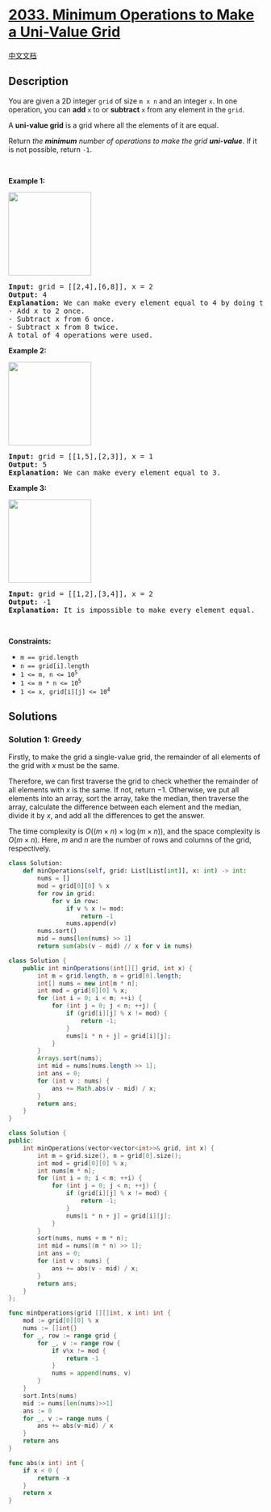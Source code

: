 # [2033. Minimum Operations to Make a Uni-Value Grid](https://leetcode.com/problems/minimum-operations-to-make-a-uni-value-grid)

[中文文档](./solution/2000-2099/2033.Minimum%20Operations%20to%20Make%20a%20Uni-Value%20Grid/README.md)

<!-- tags:Array,Math,Matrix,Sorting -->

## Description

<p>You are given a 2D integer <code>grid</code> of size <code>m x n</code> and an integer <code>x</code>. In one operation, you can <strong>add</strong> <code>x</code> to or <strong>subtract</strong> <code>x</code> from any element in the <code>grid</code>.</p>

<p>A <strong>uni-value grid</strong> is a grid where all the elements of it are equal.</p>

<p>Return <em>the <strong>minimum</strong> number of operations to make the grid <strong>uni-value</strong></em>. If it is not possible, return <code>-1</code>.</p>

<p>&nbsp;</p>
<p><strong class="example">Example 1:</strong></p>
<img alt="" src="./images/gridtxt.png" style="width: 164px; height: 165px;" />
<pre>
<strong>Input:</strong> grid = [[2,4],[6,8]], x = 2
<strong>Output:</strong> 4
<strong>Explanation:</strong> We can make every element equal to 4 by doing the following: 
- Add x to 2 once.
- Subtract x from 6 once.
- Subtract x from 8 twice.
A total of 4 operations were used.
</pre>

<p><strong class="example">Example 2:</strong></p>
<img alt="" src="./images/gridtxt-1.png" style="width: 164px; height: 165px;" />
<pre>
<strong>Input:</strong> grid = [[1,5],[2,3]], x = 1
<strong>Output:</strong> 5
<strong>Explanation:</strong> We can make every element equal to 3.
</pre>

<p><strong class="example">Example 3:</strong></p>
<img alt="" src="./images/gridtxt-2.png" style="width: 164px; height: 165px;" />
<pre>
<strong>Input:</strong> grid = [[1,2],[3,4]], x = 2
<strong>Output:</strong> -1
<strong>Explanation:</strong> It is impossible to make every element equal.
</pre>

<p>&nbsp;</p>
<p><strong>Constraints:</strong></p>

<ul>
	<li><code>m == grid.length</code></li>
	<li><code>n == grid[i].length</code></li>
	<li><code>1 &lt;= m, n &lt;= 10<sup>5</sup></code></li>
	<li><code>1 &lt;= m * n &lt;= 10<sup>5</sup></code></li>
	<li><code>1 &lt;= x, grid[i][j] &lt;= 10<sup>4</sup></code></li>
</ul>

## Solutions

### Solution 1: Greedy

Firstly, to make the grid a single-value grid, the remainder of all elements of the grid with $x$ must be the same.

Therefore, we can first traverse the grid to check whether the remainder of all elements with $x$ is the same. If not, return $-1$. Otherwise, we put all elements into an array, sort the array, take the median, then traverse the array, calculate the difference between each element and the median, divide it by $x$, and add all the differences to get the answer.

The time complexity is $O((m \times n) \times \log (m \times n))$, and the space complexity is $O(m \times n)$. Here, $m$ and $n$ are the number of rows and columns of the grid, respectively.

<!-- tabs:start -->

```python
class Solution:
    def minOperations(self, grid: List[List[int]], x: int) -> int:
        nums = []
        mod = grid[0][0] % x
        for row in grid:
            for v in row:
                if v % x != mod:
                    return -1
                nums.append(v)
        nums.sort()
        mid = nums[len(nums) >> 1]
        return sum(abs(v - mid) // x for v in nums)
```

```java
class Solution {
    public int minOperations(int[][] grid, int x) {
        int m = grid.length, n = grid[0].length;
        int[] nums = new int[m * n];
        int mod = grid[0][0] % x;
        for (int i = 0; i < m; ++i) {
            for (int j = 0; j < n; ++j) {
                if (grid[i][j] % x != mod) {
                    return -1;
                }
                nums[i * n + j] = grid[i][j];
            }
        }
        Arrays.sort(nums);
        int mid = nums[nums.length >> 1];
        int ans = 0;
        for (int v : nums) {
            ans += Math.abs(v - mid) / x;
        }
        return ans;
    }
}
```

```cpp
class Solution {
public:
    int minOperations(vector<vector<int>>& grid, int x) {
        int m = grid.size(), n = grid[0].size();
        int mod = grid[0][0] % x;
        int nums[m * n];
        for (int i = 0; i < m; ++i) {
            for (int j = 0; j < n; ++j) {
                if (grid[i][j] % x != mod) {
                    return -1;
                }
                nums[i * n + j] = grid[i][j];
            }
        }
        sort(nums, nums + m * n);
        int mid = nums[(m * n) >> 1];
        int ans = 0;
        for (int v : nums) {
            ans += abs(v - mid) / x;
        }
        return ans;
    }
};
```

```go
func minOperations(grid [][]int, x int) int {
	mod := grid[0][0] % x
	nums := []int{}
	for _, row := range grid {
		for _, v := range row {
			if v%x != mod {
				return -1
			}
			nums = append(nums, v)
		}
	}
	sort.Ints(nums)
	mid := nums[len(nums)>>1]
	ans := 0
	for _, v := range nums {
		ans += abs(v-mid) / x
	}
	return ans
}

func abs(x int) int {
	if x < 0 {
		return -x
	}
	return x
}
```

<!-- tabs:end -->

<!-- end -->
